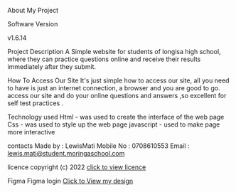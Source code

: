 About My Project

Software Version

v1.6.14


Project Description
A Simple website for students of longisa high school, where they can practice questions online and receive their results immediately after they submit.


How To Access Our Site
It's just simple how to access our site, all you need to have is just an internet connection, a browser and you are good to go. access our site and do your online questions and answers ,so excellent for self test practices .


Technology used
Html - was used to create the interface of the web page
Css - was used to style up the web page
javascript - used to make page more interactive


contacts
Made by    : LewisMati
Mobile No  : 0708610553
Email           : lewis.mati@student.moringaschool.com


licence
copyright (c) 2022   [click to view licence](https://github.com/MatiMoringa/Independent-project-1)


Figma
Figma login   [Click to View my design](https://www.figma.com/file/uWF0i2EdkLzeRyO65kKFgL/Untitled?node-id=5%3A2)


